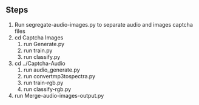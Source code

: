 ## Steps
1. Run segregate-audio-images.py to separate audio and images captcha files
2. cd Captcha Images
    1. run Generate.py 
    2. run train.py
    3. run classify.py
3. cd ../Captcha-Audio
    1. run audio_generate.py
    2. run convertmp3tospectra.py
    3. run  train-rgb.py
    4. run classify-rgb.py
4. run  Merge-audio-images-output.py
   